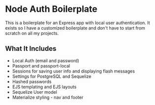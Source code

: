 # Node Auth Boilerplate

This is a boilerplate for an Express app with local user authentication. It exists so I have a customized boilerplate and don't have to start from scratch on all my projects.

## What It Includes

* Local Auth (email and password)
* Passport and passport-local
* Sessions for saving user info and displaying flash messages
* Settings for PostgreSQL and Sequelize
* Hashed passwords
* EJS templating and EJS layouts
* Sequelize User model
* Materialize styling - nav and footer
